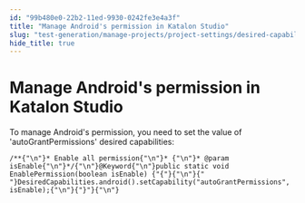 ```yaml
---
id: "99b480e0-22b2-11ed-9930-0242fe3e4a3f"
title: "Manage Android's permission in Katalon Studio"
slug: "test-generation/manage-projects/project-settings/desired-capabilities/manage-androids-permission-in-katalon-studio"
hide_title: true
---
```


# <a id="id" class="anchor_top_offset"/><a id="ariaid-title1" class="anchor_top_offset"/>Manage Android's permission in <span xmlns="http://www.w3.org/1999/xhtml" className="ph">Katalon Studio</span> 

<p xmlns="http://www.w3.org/1999/xhtml" className="p">To manage Android's permission, you need to set the value of   'autoGrantPermissions' desired capabilities:</p> 
<pre xmlns="http://www.w3.org/1999/xhtml" className="pre codeblock"><code>/**{"\n"}* Enable all permission{"\n"}* {"\n"}* @param isEnable{"\n"}*/{"\n"}@Keyword{"\n"}public static void EnablePermission(boolean isEnable) {"{"}{"\n"}{"    "}DesiredCapabilities.android().setCapability("autoGrantPermissions", isEnable);{"\n"}{"}"}{"\n"}</code></pre> 
